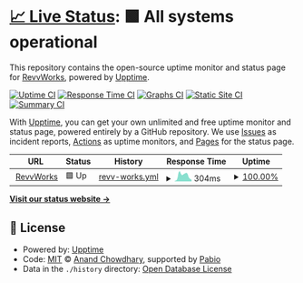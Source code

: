 # [📈 Live Status](https://upptime.revv.works): <!--live status--> **🟩 All systems operational**

This repository contains the open-source uptime monitor and status page for [RevvWorks](https://upptime.revv.works), powered by [Upptime](https://github.com/upptime/upptime).

[![Uptime CI](https://github.com/RevvWorks/upptime/workflows/Uptime%20CI/badge.svg)](https://github.com/RevvWorks/upptime/actions?query=workflow%3A%22Uptime+CI%22)
[![Response Time CI](https://github.com/RevvWorks/upptime/workflows/Response%20Time%20CI/badge.svg)](https://github.com/RevvWorks/upptime/actions?query=workflow%3A%22Response+Time+CI%22)
[![Graphs CI](https://github.com/RevvWorks/upptime/workflows/Graphs%20CI/badge.svg)](https://github.com/RevvWorks/upptime/actions?query=workflow%3A%22Graphs+CI%22)
[![Static Site CI](https://github.com/RevvWorks/upptime/workflows/Static%20Site%20CI/badge.svg)](https://github.com/RevvWorks/upptime/actions?query=workflow%3A%22Static+Site+CI%22)
[![Summary CI](https://github.com/RevvWorks/upptime/workflows/Summary%20CI/badge.svg)](https://github.com/RevvWorks/upptime/actions?query=workflow%3A%22Summary+CI%22)

With [Upptime](https://upptime.js.org), you can get your own unlimited and free uptime monitor and status page, powered entirely by a GitHub repository. We use [Issues](https://github.com/RevvWorks/upptime/issues) as incident reports, [Actions](https://github.com/RevvWorks/upptime/actions) as uptime monitors, and [Pages](https://upptime.revv.works) for the status page.

<!--start: status pages-->
<!-- This summary is generated by Upptime (https://github.com/upptime/upptime) -->
<!-- Do not edit this manually, your changes will be overwritten -->
<!-- prettier-ignore -->
| URL | Status | History | Response Time | Uptime |
| --- | ------ | ------- | ------------- | ------ |
| <img alt="" src="https://icons.duckduckgo.com/ip3/revv.works.ico" height="13"> [RevvWorks](https://revv.works) | 🟩 Up | [revv-works.yml](https://github.com/RevvWorks/upptime/commits/HEAD/history/revv-works.yml) | <details><summary><img alt="Response time graph" src="./graphs/revv-works/response-time-week.png" height="20"> 304ms</summary><br><a href="https://upptime.revv.works/history/revv-works"><img alt="Response time 312" src="https://img.shields.io/endpoint?url=https%3A%2F%2Fraw.githubusercontent.com%2FRevvWorks%2Fupptime%2FHEAD%2Fapi%2Frevv-works%2Fresponse-time.json"></a><br><a href="https://upptime.revv.works/history/revv-works"><img alt="24-hour response time 176" src="https://img.shields.io/endpoint?url=https%3A%2F%2Fraw.githubusercontent.com%2FRevvWorks%2Fupptime%2FHEAD%2Fapi%2Frevv-works%2Fresponse-time-day.json"></a><br><a href="https://upptime.revv.works/history/revv-works"><img alt="7-day response time 304" src="https://img.shields.io/endpoint?url=https%3A%2F%2Fraw.githubusercontent.com%2FRevvWorks%2Fupptime%2FHEAD%2Fapi%2Frevv-works%2Fresponse-time-week.json"></a><br><a href="https://upptime.revv.works/history/revv-works"><img alt="30-day response time 254" src="https://img.shields.io/endpoint?url=https%3A%2F%2Fraw.githubusercontent.com%2FRevvWorks%2Fupptime%2FHEAD%2Fapi%2Frevv-works%2Fresponse-time-month.json"></a><br><a href="https://upptime.revv.works/history/revv-works"><img alt="1-year response time 312" src="https://img.shields.io/endpoint?url=https%3A%2F%2Fraw.githubusercontent.com%2FRevvWorks%2Fupptime%2FHEAD%2Fapi%2Frevv-works%2Fresponse-time-year.json"></a></details> | <details><summary><a href="https://upptime.revv.works/history/revv-works">100.00%</a></summary><a href="https://upptime.revv.works/history/revv-works"><img alt="All-time uptime 100.00%" src="https://img.shields.io/endpoint?url=https%3A%2F%2Fraw.githubusercontent.com%2FRevvWorks%2Fupptime%2FHEAD%2Fapi%2Frevv-works%2Fuptime.json"></a><br><a href="https://upptime.revv.works/history/revv-works"><img alt="24-hour uptime 100.00%" src="https://img.shields.io/endpoint?url=https%3A%2F%2Fraw.githubusercontent.com%2FRevvWorks%2Fupptime%2FHEAD%2Fapi%2Frevv-works%2Fuptime-day.json"></a><br><a href="https://upptime.revv.works/history/revv-works"><img alt="7-day uptime 100.00%" src="https://img.shields.io/endpoint?url=https%3A%2F%2Fraw.githubusercontent.com%2FRevvWorks%2Fupptime%2FHEAD%2Fapi%2Frevv-works%2Fuptime-week.json"></a><br><a href="https://upptime.revv.works/history/revv-works"><img alt="30-day uptime 100.00%" src="https://img.shields.io/endpoint?url=https%3A%2F%2Fraw.githubusercontent.com%2FRevvWorks%2Fupptime%2FHEAD%2Fapi%2Frevv-works%2Fuptime-month.json"></a><br><a href="https://upptime.revv.works/history/revv-works"><img alt="1-year uptime 100.00%" src="https://img.shields.io/endpoint?url=https%3A%2F%2Fraw.githubusercontent.com%2FRevvWorks%2Fupptime%2FHEAD%2Fapi%2Frevv-works%2Fuptime-year.json"></a></details>

<!--end: status pages-->

[**Visit our status website →**](https://upptime.revv.works)

## 📄 License

- Powered by: [Upptime](https://github.com/upptime/upptime)
- Code: [MIT](./LICENSE) © [Anand Chowdhary](https://anandchowdhary.com), supported by [Pabio](https://pabio.com)
- Data in the `./history` directory: [Open Database License](https://opendatacommons.org/licenses/odbl/1-0/)
